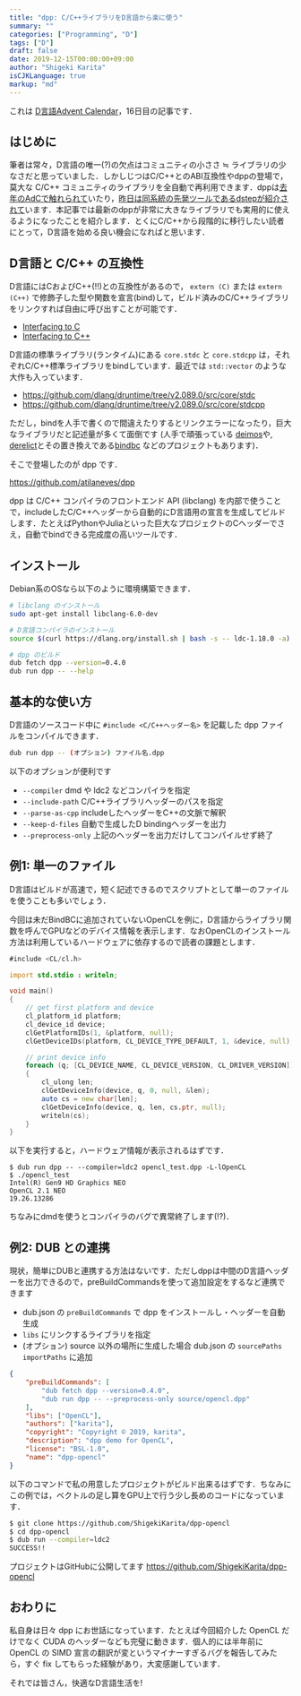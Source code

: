 ```yaml
---
title: "dpp: C/C++ライブラリをD言語から楽に使う"
summary: ""
categories: ["Programming", "D"]
tags: ["D"]
draft: false
date: 2019-12-15T00:00:00+09:00
author: "Shigeki Karita"
isCJKLanguage: true
markup: "md"
---
```


これは [D言語Advent Calendar](https://qiita.com/advent-calendar/2019/dlang)，16日目の記事です．

## はじめに

筆者は常々，D言語の唯一(?)の欠点はコミュニティの小ささ ≒ ライブラリの少なさだと思っていました．しかしじつはC/C++とのABI互換性やdppの登場で，莫大な C/C++ コミュニティのライブラリを全自動で再利用できます．dppは[去年のAdCで触れられて](https://qiita.com/lempiji/items/2cc5d56a2cb2ff992123#dpp)いたり，[昨日は同系統の先発ツールであるdstepが紹介されて](https://qiita.com/nonanonno/items/6cc1baac2acd780ee2e4#v4l2-%E3%81%AE-d-%E7%A7%BB%E6%A4%8D)います．本記事では最新のdppが非常に大きなライブラリでも実用的に使えるようになったことを紹介します．とくにC/C++から段階的に移行したい読者にとって，D言語を始める良い機会になればと思います．

## D言語と C/C++ の互換性

D言語にはCおよびC++(!!)との互換性があるので， `extern (C)` または `extern (C++)` で修飾子した型や関数を宣言(bind)して，ビルド済みのC/C++ライブラリをリンクすれば自由に呼び出すことが可能です．

- [Interfacing to C](https://dlang.org/spec/interfaceToC.html)
- [Interfacing to C++](https://dlang.org/spec/cpp_interface.html)

D言語の標準ライブラリ(ランタイム)にある `core.stdc` と `core.stdcpp` は，それぞれC/C++標準ライブラリをbindしています．最近では `std::vector` のような大作も入っています．

- https://github.com/dlang/druntime/tree/v2.089.0/src/core/stdc
- https://github.com/dlang/druntime/tree/v2.089.0/src/core/stdcpp

ただし，bindを人手で書くので間違えたりするとリンクエラーになったり，巨大なライブラリだと記述量が多くて面倒です (人手で頑張っている [deimos](https://github.com/D-Programming-Deimos)や, [derelict](https://github.com/DerelictOrg)とその置き換えである[bindbc](https://github.com/BindBC) などのプロジェクトもあります)．

そこで登場したのが dpp です．

https://github.com/atilaneves/dpp

dpp は C/C++ コンパイラのフロントエンド API (libclang) を内部で使うことで，includeしたC/C++ヘッダーから自動的にD言語用の宣言を生成してビルドします．たとえばPythonやJuliaといった巨大なプロジェクトのCヘッダーでさえ，自動でbindできる完成度の高いツールです．

## インストール

Debian系のOSなら以下のように環境構築できます．

```bash
# libclang のインストール
sudo apt-get install libclang-6.0-dev

# D言語コンパイラのインストール
source $(curl https://dlang.org/install.sh | bash -s -- ldc-1.18.0 -a)

# dpp のビルド
dub fetch dpp --version=0.4.0
dub run dpp -- --help
```

## 基本的な使い方

D言語のソースコード中に `#include <C/C++ヘッダー名>` を記載した dpp ファイルをコンパイルできます．

```bash
dub run dpp -- (オプション) ファイル名.dpp
```

以下のオプションが便利です

- `--compiler` dmd や ldc2 などコンパイラを指定
- `--include-path` C/C++ライブラリヘッダーのパスを指定
- `--parse-as-cpp` includeしたヘッダーをC++の文脈で解釈
- `--keep-d-files` 自動で生成したD bindingヘッダーを出力
- `--preprocess-only` 上記のヘッダーを出力だけしてコンパイルせず終了

## 例1: 単一のファイル

D言語はビルドが高速で，短く記述できるのでスクリプトとして単一のファイルを使うことも多いでしょう．

今回は未だBindBCに追加されていないOpenCLを例に，D言語からライブラリ関数を呼んでGPUなどのデバイス情報を表示します．なおOpenCLのインストール方法は利用しているハードウェアに依存するので読者の課題とします．

```opencl_test.d
#include <CL/cl.h>

import std.stdio : writeln;

void main()
{
    // get first platform and device
    cl_platform_id platform;
    cl_device_id device;
    clGetPlatformIDs(1, &platform, null);
    clGetDeviceIDs(platform, CL_DEVICE_TYPE_DEFAULT, 1, &device, null);

    // print device info
    foreach (q; [CL_DEVICE_NAME, CL_DEVICE_VERSION, CL_DRIVER_VERSION])
    {
        cl_ulong len;
        clGetDeviceInfo(device, q, 0, null, &len);
        auto cs = new char[len];
        clGetDeviceInfo(device, q, len, cs.ptr, null);
        writeln(cs);
    }
}

```

以下を実行すると，ハードウェア情報が表示されるはずです．

``` console
$ dub run dpp -- --compiler=ldc2 opencl_test.dpp -L-lOpenCL
$ ./opencl_test
Intel(R) Gen9 HD Graphics NEO
OpenCL 2.1 NEO 
19.26.13286
```

ちなみにdmdを使うとコンパイラのバグで異常終了します(!?)．


## 例2: DUB との連携

現状，簡単にDUBと連携する方法はないです．ただしdppは中間のD言語ヘッダーを出力できるので，preBuildCommandsを使って追加設定をするなど連携できます

- dub.json の `preBuildCommands` で dpp をインストールし・ヘッダーを自動生成
- `libs` にリンクするライブラリを指定
- (オプション) source 以外の場所に生成した場合 dub.json の `sourcePaths` `importPaths` に追加

```dub.json
{
    "preBuildCommands": [
        "dub fetch dpp --version=0.4.0",
        "dub run dpp -- --preprocess-only source/opencl.dpp"
    ],
    "libs": ["OpenCL"],
    "authors": ["karita"],
    "copyright": "Copyright © 2019, karita",
    "description": "dpp demo for OpenCL",
    "license": "BSL-1.0",
    "name": "dpp-opencl"
}
```

以下のコマンドで私の用意したプロジェクトがビルド出来るはずです．ちなみにこの例では，ベクトルの足し算をGPU上で行う少し長めのコードになっています．

```bash
$ git clone https://github.com/ShigekiKarita/dpp-opencl
$ cd dpp-opencl
$ dub run --compiler=ldc2
SUCCESS!!
```

プロジェクトはGitHubに公開してます https://github.com/ShigekiKarita/dpp-opencl

## おわりに

私自身は日々 dpp にお世話になっています．たとえば今回紹介した OpenCL だけでなく CUDA のヘッダーなども完璧に動きます．個人的には半年前に OpenCL の SIMD 宣言の翻訳が変というマイナーすぎるバグを報告してみたら，すぐ fix してもらった経験があり，大変感謝しています．

それでは皆さん，快適なD言語生活を!

